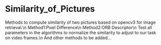 # Similarity_of_Pictures
Methods to compute similarity of two pictures based on opencv3 for image retrieval.\n
Method1:Pixel Difference\n
Method2:ORB Descriptor\n
Test all parameters in the algorithms to normalize the similarity to adjust to our task on video frames.\n
And other methods to be added...
